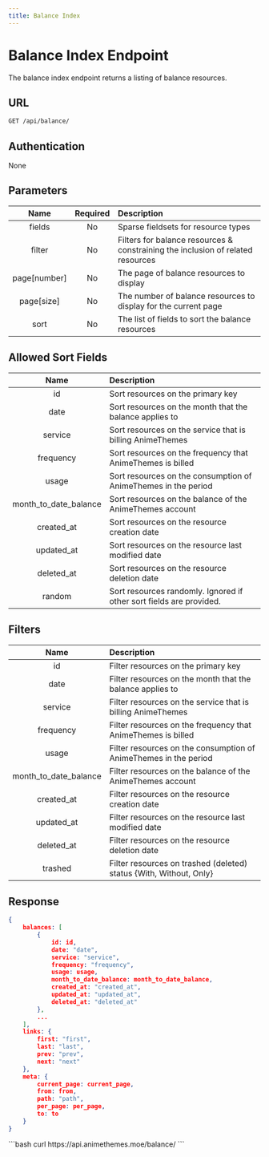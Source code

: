 ```yaml
---
title: Balance Index
---
```


<Block>

# Balance Index Endpoint

The balance index endpoint returns a listing of balance resources.

## URL

```sh
GET /api/balance/
```

## Authentication

None

## Parameters

| Name         | Required | Description                                                                     |
| :----------: | :------: | :----------------------------------------------------------------------------   |
| fields       | No       | Sparse fieldsets for resource types                                             |
| filter       | No       | Filters for balance resources & constraining the inclusion of related resources |
| page[number] | No       | The page of balance resources to display                                        |
| page[size]   | No       | The number of balance resources to display for the current page                 |
| sort         | No       | The list of fields to sort the balance resources                                |

## Allowed Sort Fields

|         Name          | Description                                                         |
| :-------------------: | :------------------------------------------------------------------ |
| id                    | Sort resources on the primary key                                   |
| date                  | Sort resources on the month that the balance applies to             |
| service               | Sort resources on the service that is billing AnimeThemes           |
| frequency             | Sort resources on the frequency that AnimeThemes is billed          |
| usage                 | Sort resources on the consumption of AnimeThemes in the period      |
| month_to_date_balance | Sort resources on the balance of the AnimeThemes account            |
| created_at            | Sort resources on the resource creation date                        |
| updated_at            | Sort resources on the resource last modified date                   |
| deleted_at            | Sort resources on the resource deletion date                        |
| random                | Sort resources randomly. Ignored if other sort fields are provided. |

## Filters

|         Name          | Description                                                        |
| :-------------------: | :----------------------------------------------------------------- |
| id                    | Filter resources on the primary key                                |
| date                  | Filter resources on the month that the balance applies to          |
| service               | Filter resources on the service that is billing AnimeThemes        |
| frequency             | Filter resources on the frequency that AnimeThemes is billed       |
| usage                 | Filter resources on the consumption of AnimeThemes in the period   |
| month_to_date_balance | Filter resources on the balance of the AnimeThemes account         |
| created_at            | Filter resources on the resource creation date                     |
| updated_at            | Filter resources on the resource last modified date                |
| deleted_at            | Filter resources on the resource deletion date                     |
| trashed               | Filter resources on trashed (deleted) status {With, Without, Only} |

## Response

```json
{
    balances: [
        {
            id: id,
            date: "date",
            service: "service",
            frequency: "frequency",
            usage: usage,
            month_to_date_balance: month_to_date_balance,
            created_at: "created_at",
            updated_at: "updated_at",
            deleted_at: "deleted_at"
        },
        ...
    ],
    links: {
        first: "first",
        last: "last",
        prev: "prev",
        next: "next"
    },
    meta: {
        current_page: current_page,
        from: from,
        path: "path",
        per_page: per_page,
        to: to
    }
}
```

<Example>

<CURL>
```bash
curl https://api.animethemes.moe/balance/
```
</CURL>

</Example>

</Block>